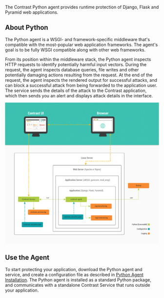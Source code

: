 <!-- 
title: "Python Agent Overview "
description: "About the Python agent"
tags: "installation python agent overview"
-->

The Contrast Python agent provides runtime protection of Django, Flask and Pyramid web applications. 

## About Python 

The Python agent is a WSGI- and framework-specific middleware that's compatible with the most-popular web application frameworks. The agent's goal is to be fully WSGI compatible along with other web frameworks. 

From its position within the middleware stack, the Python agent inspects HTTP requests to identify potentially harmful input vectors. During the request, the agent inspects database queries, file writes and other potentially damaging actions resulting from the request. At the end of the request, the agent inspects the rendered output for successful attacks, and can block a successful attack from being forwarded to the application user. The service sends the details of the attack to the Contrast application, which then sends you an alert and displays attack details in the interface. 

<a href="assets/images/Python-agent-arch.png" rel="lightbox" title="Python agent architecture"><img class="thumbnail" src="assets/images/Python-agent-arch.png"/></a>

## Use the Agent 

To start protecting your application, download the Python agent and service, and create a configuration file as described in [Python Agent Installation](installation-python.html#python-install). The Python agent is installed as a standard Python package, and communicates with a standalone Contrast Service that runs outside your application.
